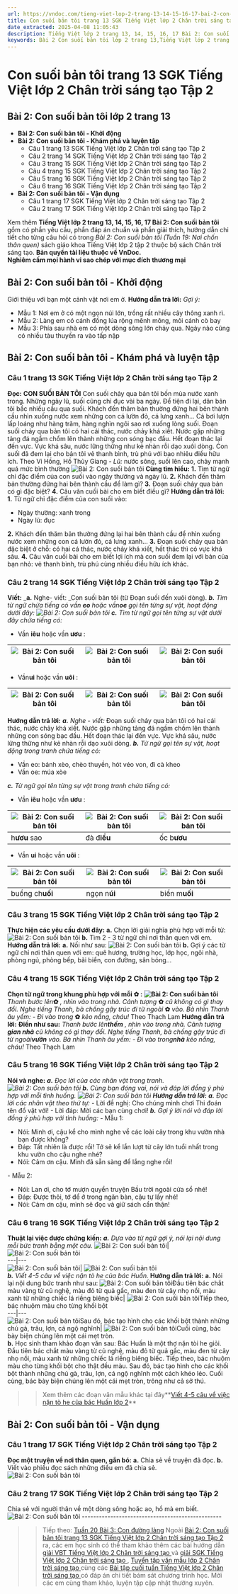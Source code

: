 ```yaml
---
url: https://vndoc.com/tieng-viet-lop-2-trang-13-14-15-16-17-bai-2-con-suoi-ban-toi-241154
title: Con suối bản tôi trang 13 SGK Tiếng Việt lớp 2 Chân trời sáng tạo Tập 2 - VnDoc.com
date_extracted: 2025-04-08 11:05:43
description: Tiếng Việt lớp 2 trang 13, 14, 15, 16, 17 Bài 2: Con suối bản tôi được biên soạn nhằm giúp các em HS đạt kết quả tốt trong quá trình làm bài tập và học tập môn Tiếng Việt lớp 2.
keywords: Bài 2 Con suối bản tôi lớp 2 trang 13,Tiếng Việt lớp 2 trang 13 Con suối bản tôi,Tuần 19 Con suối bản tôi,Con suối bản tôi,bài 2 Con suối bản tôi,Tuần 19 nơi chốn thân quen,tiếng việt 2 tuần 19,tiếng việt 2,tiếng việt lớp 2,sách tiếng việt 2,sách tiếng việt lớp 2,bài tập tiếng việt lớp 2,tiếng việt lớp 2 tập 2,học tiếng việt chân trời sáng tạo,chân trời sáng tạo,tiếng việt lớp 2 chân trời,tiếng việt chân trời sáng tạo
---
```


# Con suối bản tôi trang 13 SGK Tiếng Việt lớp 2 Chân trời sáng tạo Tập 2
## **Bài 2: Con suối bản tôi lớp 2 trang 13**
  * **Bài 2: Con suối bản tôi - Khởi động**
  * **Bài 2: Con suối bản tôi - Khám phá và luyện tập**
    * Câu 1 trang 13 SGK Tiếng Việt lớp 2 Chân trời sáng tạo Tập 2
    * Câu 2 trang 14 SGK Tiếng Việt lớp 2 Chân trời sáng tạo Tập 2
    * Câu 3 trang 15 SGK Tiếng Việt lớp 2 Chân trời sáng tạo Tập 2
    * Câu 4 trang 15 SGK Tiếng Việt lớp 2 Chân trời sáng tạo Tập 2
    * Câu 5 trang 16 SGK Tiếng Việt lớp 2 Chân trời sáng tạo Tập 2
    * Câu 6 trang 16 SGK Tiếng Việt lớp 2 Chân trời sáng tạo Tập 2
  * **Bài 2: Con suối bản tôi - Vận dụng**
    * Câu 1 trang 17 SGK Tiếng Việt lớp 2 Chân trời sáng tạo Tập 2
    * Câu 2 trang 17 SGK Tiếng Việt lớp 2 Chân trời sáng tạo Tập 2

Xem thêm
**Tiếng Việt lớp 2 trang 13, 14, 15, 16, 17 Bài 2: Con suối bản tôi** gồm có phần yêu cầu, phần đáp án chuẩn và phần giải thích, hướng dẫn chi tiết cho từng câu hỏi có trong _Bài 2: Con suối bản tôi \(Tuần 19: Nơi chốn thân quen\)_ sách giáo khoa Tiếng Việt lớp 2 tập 2 thuộc bộ sách Chân trời sáng tạo.
**Bản quyền tài liệu thuộc về VnDoc.  
Nghiêm cấm mọi hành vi sao chép với mục đích thương mại**
## **Bài 2: Con suối bản tôi - Khởi động**
Giới thiệu với bạn một cảnh vật nơi em ở.
**Hướng dẫn trả lời:**
_Gợi ý:_
  * Mẫu 1: Nơi em ở có một ngọn núi lớn, trồng rất nhiều cây thông xanh rì.
  * Mẫu 2: Làng em có cánh đồng lúa rộng mênh mông, mỏi cánh cò bay
  * Mẫu 3: Phía sau nhà em có một dòng sông lớn chảy qua. Ngày nào cũng có nhiều tàu thuyền ra vào tấp nập

## **Bài 2: Con suối bản tôi - Khám phá và luyện tập**
### Câu 1 trang 13 SGK Tiếng Việt lớp 2 Chân trời sáng tạo Tập 2
**Đọc:**
**CON SUỐI BẢN TÔI**
Con suối chảy qua bản tôi bốn mùa nước xanh trong. Những ngày lũ, suối cũng chỉ đục vài ba ngày. Để tiện đi lại, dân bản tôi bắc nhiều cầu qua suối. Khách đến thăm bản thường đứng hai bên thành cầu nhìn xuống nước xem những con cá lườn đỏ, cá lưng xanh... Cá bơi lượn lấp loáng như hàng trăm, hàng nghìn ngôi sao rơi xuống lòng suối.
Đoạn suối chảy qua bản tôi có hai cái thác, nước chảy khá xiết. Nước gặp những tảng đá ngầm chồm lên thành những con sóng bạc đầu. Hết đoạn thác lại đến vực. Vực khá sâu, nước lững thững như kẻ nhàn rỗi dạo xuôi dòng.
Con suối đã đem lại cho bản tôi vẻ thanh bình, trù phú với bao nhiêu điều hữu ích.
Theo Vi Hồng, Hồ Thủy Giang
 _\- Lũ:_ nước sông, suối lên cao, chảy mạnh quá mức bình thường
![Bài 2: Con suối bản tôi](https://i.vdoc.vn/data/image/2021/08/21/tieng-viet-lop-2-trang-13-14-15-16-17-bai-2-con-suoi-ban-toi-2.jpg)
**Cùng tìm hiểu:**
**1.** Tìm từ ngữ chỉ đặc điểm của con suối vào ngày thường và ngày lũ.
**2.** Khách đến thăm bản thường đứng hai bên thành cầu để làm gì?
**3.** Đoạn suối chảy qua bản có gì đặc biệt?
**4.** Câu văn cuối bài cho em biết điều gì?
**Hướng dẫn trả lời:**
**1.** Từ ngữ chỉ đặc điểm của con suối vào:
  * Ngày thường: xanh trong
  * Ngày lũ: đục

**2.** Khách đến thăm bản thường đứng lại hai bên thành cầu để nhìn xuống nước xem những con cá lườn đỏ, cá lưng xanh…
**3.** Đoạn suối chảy qua bản đặc biệt ở chỗ: có hai cá thác, nước chảy khá xiết, hết thác thì có vực khá sâu.
**4.** Câu văn cuối bài cho em biết lợi ích mà con suối đem lại với bản của bạn nhỏ: vẻ thanh bình, trù phú cùng nhiều điều hữu ích khác.
### Câu 2 trang 14 SGK Tiếng Việt lớp 2 Chân trời sáng tạo Tập 2
**Viết:**
_**a.** Nghe- viết: _Con suối bản tôi \(từ Đoạn suối đến xuôi dòng\).
_**b.** Tìm từ ngữ chứa tiếng có vần **eo** hoặc vần**oe** gọi tên từng sự vật, hoạt động dưới đây:_
_![Bài 2: Con suối bản tôi](https://i.vdoc.vn/data/image/2021/08/21/tieng-viet-lop-2-trang-13-14-15-16-17-bai-2-con-suoi-ban-toi-3.jpg)_
_**c.** Tìm từ ngữ gọi tên từng sự vật dưới đây chứa tiếng có:_
  * Vần **iêu** hoặc vần **ươu** :

![Bài 2: Con suối bản tôi](https://i.vdoc.vn/data/image/2021/08/21/tieng-viet-lop-2-trang-13-14-15-16-17-bai-2-con-suoi-ban-toi-6.jpg)| ![Bài 2: Con suối bản tôi](https://i.vdoc.vn/data/image/2021/08/21/tieng-viet-lop-2-trang-13-14-15-16-17-bai-2-con-suoi-ban-toi-5.jpg)| ![Bài 2: Con suối bản tôi](https://i.vdoc.vn/data/image/2021/08/21/tieng-viet-lop-2-trang-13-14-15-16-17-bai-2-con-suoi-ban-toi-4.jpg)  
---|---|---  
  * Vần**ui** hoặc vần **uôi** :

![Bài 2: Con suối bản tôi](https://i.vdoc.vn/data/image/2021/08/21/tieng-viet-lop-2-trang-13-14-15-16-17-bai-2-con-suoi-ban-toi-9.jpg)| ![Bài 2: Con suối bản tôi](https://i.vdoc.vn/data/image/2021/08/21/tieng-viet-lop-2-trang-13-14-15-16-17-bai-2-con-suoi-ban-toi-8.jpg)| ![Bài 2: Con suối bản tôi](https://i.vdoc.vn/data/image/2021/08/21/tieng-viet-lop-2-trang-13-14-15-16-17-bai-2-con-suoi-ban-toi-7.jpg)  
---|---|---  
**Hướng dẫn trả lời:**
_**a.** Nghe - viết:_
Đoạn suối chảy qua bản tôi có hai cái thác, nước chảy khá xiết. Nước gặp những tảng đá ngầm chồm lên thành những con sóng bạc đầu. Hết đoạn thác lại đến vực. Vực khá sâu, nước lững thững như kẻ nhàn rỗi dạo xuôi dòng.
_**b.** Từ ngữ gọi tên sự vật, hoạt động trong tranh chứa tiếng có:_
  * Vần eo: bánh xèo, chèo thuyền, hót véo von, đi cà kheo
  * Vần oe: múa xòe

 _**c.** Từ ngữ gọi tên từng sự vật trong tranh chứa tiếng có:_
  * Vần **iêu** hoặc vần **ươu** :

![Bài 2: Con suối bản tôi](https://i.vdoc.vn/data/image/2021/08/21/tieng-viet-lop-2-trang-13-14-15-16-17-bai-2-con-suoi-ban-toi-6.jpg)| ![Bài 2: Con suối bản tôi](https://i.vdoc.vn/data/image/2021/08/21/tieng-viet-lop-2-trang-13-14-15-16-17-bai-2-con-suoi-ban-toi-5.jpg)| ![Bài 2: Con suối bản tôi](https://i.vdoc.vn/data/image/2021/08/21/tieng-viet-lop-2-trang-13-14-15-16-17-bai-2-con-suoi-ban-toi-4.jpg)  
---|---|---  
h**ươu** sao| đà đ**iểu**|  ốc b**ươu**  
  * Vần **ui** hoặc vần **uôi** :

![Bài 2: Con suối bản tôi](https://i.vdoc.vn/data/image/2021/08/21/tieng-viet-lop-2-trang-13-14-15-16-17-bai-2-con-suoi-ban-toi-9.jpg)| ![Bài 2: Con suối bản tôi](https://i.vdoc.vn/data/image/2021/08/21/tieng-viet-lop-2-trang-13-14-15-16-17-bai-2-con-suoi-ban-toi-8.jpg)| ![Bài 2: Con suối bản tôi](https://i.vdoc.vn/data/image/2021/08/21/tieng-viet-lop-2-trang-13-14-15-16-17-bai-2-con-suoi-ban-toi-7.jpg)  
---|---|---  
buồng ch**uối**|  ngọn n**úi**|  biển m**uối**  
### Câu 3 trang 15 SGK Tiếng Việt lớp 2 Chân trời sáng tạo Tập 2
**Thực hiện các yêu cầu dưới đây:**
**a.** Chọn lời giải nghĩa phù hợp với mỗi từ:
![Bài 2: Con suối bản tôi](https://i.vdoc.vn/data/image/2021/08/21/tieng-viet-lop-2-trang-13-14-15-16-17-bai-2-con-suoi-ban-toi-10.jpg)
**b.** Tìm 2 - 3 từ ngữ chỉ nơi thân quen với em.
**Hướng dẫn trả lời:**
**a.** Nối như sau:
![Bài 2: Con suối bản tôi](https://i.vdoc.vn/data/image/2021/08/21/tieng-viet-lop-2-trang-13-14-15-16-17-bai-2-con-suoi-ban-toi-1.jpg)
**b.** Gợi ý các từ ngữ chỉ nơi thân quen với em: quê hương, trường học, lớp học, ngôi nhà, phòng ngủ, phòng bếp, bãi biển, con đường, sân bóng…
### Câu 4 trang 15 SGK Tiếng Việt lớp 2 Chân trời sáng tạo Tập 2
**Chọn từ ngữ trong khung phù hợp với mỗi ✿ :**
**![Bài 2: Con suối bản tôi](https://i.vdoc.vn/data/image/2021/08/21/tieng-viet-lop-2-trang-13-14-15-16-17-bai-2-con-suoi-ban-toi-19.jpg)**
_Thanh bước lên_**✿** _, nhìn vào trong nhà. Cảnh tượng_ **✿** _cũ không có gì thay đổi._
_Nghe tiếng Thanh, bà chống gậy trúc đi từ ngoài_ **✿** _vào. Bà nhìn Thanh âu yếm:_
_\- Đi vào trong_ **✿** _kẻo nắng, cháu\!_
Theo Thạch Lam
**Hướng dẫn trả lời:**
**Điền như sau:**
_Thanh bước lên**thềm** , nhìn vào trong nhà. Cảnh tượng **gian nhà** cũ không có gì thay đổi._
_Nghe tiếng Thanh, bà chống gậy trúc đi từ ngoài**vườn** vào. Bà nhìn Thanh âu yếm:_
_\- Đi vào trong**nhà** kẻo nắng, cháu\!_
Theo Thạch Lam
### Câu 5 trang 16 SGK Tiếng Việt lớp 2 Chân trời sáng tạo Tập 2
**Nói và nghe:**
_**a.** Đọc lời của các nhân vật trong tranh._
_![Bài 2: Con suối bản tôi](https://i.vdoc.vn/data/image/2021/08/21/tieng-viet-lop-2-trang-13-14-15-16-17-bai-2-con-suoi-ban-toi-12.jpg)_
_**b.** Cùng bạn đóng vai, nói và đáp lời đồng ý phù hợp với mỗi tình huống._
_![Bài 2: Con suối bản tôi](https://i.vdoc.vn/data/image/2021/08/21/tieng-viet-lop-2-trang-13-14-15-16-17-bai-2-con-suoi-ban-toi-11.jpg)_
_**Hướng dẫn trả lời:**_
_**a.** Đọc lời các nhân vật theo thứ tự:_
\- Lời đề nghị: Cho chúng mình chơi Thi đoán tên đồ vật với\!
\- Lời đáp: Mời các bạn cùng chơi\!
_**b.** Gợi ý lời nói và đáp lời đồng ý phù hợp với tình huống:_
\- Mẫu 1:
  * Nói: Minh ơi, cậu kể cho mình nghe về các loài cây trong khu vườn nhà bạn được không?
  * Đáp: Tất nhiên là được rồi\! Tớ sẽ kể lần lượt từ cây lớn tuổi nhất trong khu vườn cho cậu nghe nhé?
  * Nói: Cảm ơn cậu. Mình đã sẵn sàng để lắng nghe rồi\!

\- Mẫu 2:
  * Nói: Lan ơi, cho tớ mượn quyển truyện Bầu trời ngoài cửa sổ nhé\!
  * Đáp: Được thôi, tớ để ở trong ngăn bàn, cậu tự lấy nhé\!
  * Nói: Cảm ơn cậu, mình sẽ đọc và giữ sách cẩn thận\!

### Câu 6 trang 16 SGK Tiếng Việt lớp 2 Chân trời sáng tạo Tập 2
**Thuật lại việc được chứng kiến:**
_**a.** Dựa vào từ ngữ gợi ý, nói lại nội dung mỗi bức tranh bằng một câu._
![Bài 2: Con suối bản tôi](https://i.vdoc.vn/data/image/2021/08/21/tieng-viet-lop-2-trang-13-14-15-16-17-bai-2-con-suoi-ban-toi-14.jpg)| ![Bài 2: Con suối bản tôi](https://i.vdoc.vn/data/image/2021/08/21/tieng-viet-lop-2-trang-13-14-15-16-17-bai-2-con-suoi-ban-toi-13.jpg)  
---|---  
![Bài 2: Con suối bản tôi](https://i.vdoc.vn/data/image/2021/08/21/tieng-viet-lop-2-trang-13-14-15-16-17-bai-2-con-suoi-ban-toi-16.jpg)| ![Bài 2: Con suối bản tôi](https://i.vdoc.vn/data/image/2021/08/21/tieng-viet-lop-2-trang-13-14-15-16-17-bai-2-con-suoi-ban-toi-15.jpg)  
_**b.** Viết 4-5 câu về việc nặn tò he của bác Huấn._
**Hướng dẫn trả lời:**
**a.** Nói lại nội dung bức tranh như sau:
![Bài 2: Con suối bản tôi](https://i.vdoc.vn/data/image/2021/08/21/tieng-viet-lop-2-trang-13-14-15-16-17-bai-2-con-suoi-ban-toi-14.jpg)Đầu tiên bác chắt màu vàng từ củ nghệ, màu đỏ từ quả gấc, màu đen từ cây nhọ nồi, màu xanh từ những chiếc lá riềng biêng biếc| ![Bài 2: Con suối bản tôi](https://i.vdoc.vn/data/image/2021/08/21/tieng-viet-lop-2-trang-13-14-15-16-17-bai-2-con-suoi-ban-toi-13.jpg)Tiếp theo, bác nhuộm màu cho từng khối bột  
---|---  
![Bài 2: Con suối bản tôi](https://i.vdoc.vn/data/image/2021/08/21/tieng-viet-lop-2-trang-13-14-15-16-17-bai-2-con-suoi-ban-toi-16.jpg)Sau đó, bác tạo hình cho các khối bột thành những chú gà, trâu, lợn, cá ngộ nghĩnh| ![Bài 2: Con suối bản tôi](https://i.vdoc.vn/data/image/2021/08/21/tieng-viet-lop-2-trang-13-14-15-16-17-bai-2-con-suoi-ban-toi-15.jpg)Cuối cùng, bác bày biện chúng lên một cái mẹt tròn.  
**b.** Học sinh tham khảo đoạn văn sau:
Bác Huấn là một thợ nặn tòi he giỏi. Đầu tiên bác chắt màu vàng từ củ nghệ, màu đỏ từ quả gấc, màu đen từ cây nhọ nồi, màu xanh từ những chiếc lá riềng biêng biếc. Tiếp theo, bác nhuộm màu cho từng khối bột cho thật đều màu. Sau đó, bác tạo hình cho các khối bột thành những chú gà, trâu, lợn, cá ngộ nghĩnh một cách khéo léo. Cuối cùng, bác bày biện chúng lên một cái mẹt tròn, trông như cả sở thú.
>> Xem thêm các đoạn văn mẫu khác tại đây**[Viết 4-5 câu về việc nặn tò he của bác Huấn lớp 2](<https://vndoc.com/viet-4-5-cau-ve-viec-nan-to-he-cua-bac-huan-253081>)**
## Bài 2: Con suối bản tôi - Vận dụng
### Câu 1 trang 17 SGK Tiếng Việt lớp 2 Chân trời sáng tạo Tập 2
**Đọc một truyện về nơi thân quen, gắn bó:**
**a.** Chia sẻ về truyện đã đọc.
**b.** Viết vào phiếu đọc sách những điều em đã chia sẻ.
![Bài 2: Con suối bản tôi](https://i.vdoc.vn/data/image/2021/08/21/tieng-viet-lop-2-trang-13-14-15-16-17-bai-2-con-suoi-ban-toi-17.jpg)
### Câu 2 trang 17 SGK Tiếng Việt lớp 2 Chân trời sáng tạo Tập 2
Chia sẻ với người thân về một dòng sông hoặc ao, hồ mà em biết.
![Bài 2: Con suối bản tôi](https://i.vdoc.vn/data/image/2021/08/21/tieng-viet-lop-2-trang-13-14-15-16-17-bai-2-con-suoi-ban-toi-18.jpg)
\-------------------------------------------------
>> Tiếp theo: [Tuần 20 Bài 3: Con đường làng](<https://vndoc.com/tieng-viet-lop-2-trang-18-19-20-bai-3-con-duong-lang-241157>)
Ngoài [Bài 2: Con suối bản tôi trang 13 SGK Tiếng Việt lớp 2 Chân trời sáng tạo Tập 2](<https://vndoc.com/tieng-viet-lop-2-trang-13-14-15-16-17-bai-2-con-suoi-ban-toi-241154>) ra, các em học sinh có thể tham khảo thêm các bài hướng dẫn [ giải VBT Tiếng Việt lớp 2 Chân trời sáng tạo ](<https://vndoc.com/vbt-tieng-viet-lop-2-ctst>) và [ giải SGK Tiếng Việt lớp 2 Chân trời sáng tạo ](<https://vndoc.com/tieng-viet-lop-2-sach-chan-troi-sang-tao>) , [ Tuyển tập văn mẫu lớp 2 Chân trời sáng tạo ](<https://vndoc.com/tap-lam-van-lop-2-ctst>) cùng các [ Bài tập cuối tuần Tiếng Việt lớp 2 Chân trời sáng tạo ](<https://vndoc.com/bai-tap-cuoi-tuan-lop-2-mon-tieng-viet-sach-ctst>) có đáp án chi tiết bám sát chương trình học. Mời các em cùng tham khảo, luyện tập cập nhật thường xuyên.
